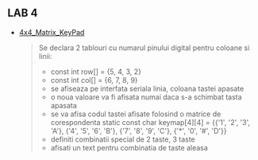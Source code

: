 ## LAB 4

- [4x4_Matrix_KeyPad](./4x4_matrix_keypad.ino)
    > Se declara 2 tablouri cu numarul pinului digital pentru coloane si linii:
    >   - const int row[] = {5, 4, 3, 2}
    >   - const int col[] = {6, 7, 8, 9}
    >   - se afiseaza pe interfata seriala linia, coloana tastei apasate
    >   - o noua valoare va fi afisata numai daca s-a schimbat tasta apasata
    >   - se va afisa codul tastei afisate folosind o matrice de corespondenta static const char keymap[4][4] = {{'1', '2', '3', 'A'}, {'4', '5', '6', 'B'}, {'7', '8', '9', 'C'}, {'*', '0', '#', 'D'}}
    >   - definiti combinatii special de 2 taste, 3 taste
    >   - afisati un text pentru combinatia de taste aleasa